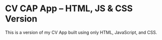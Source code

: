 # CV CAP App – HTML, JS & CSS Version

This is a version of my CV App built using only HTML, JavaScript, and CSS.
